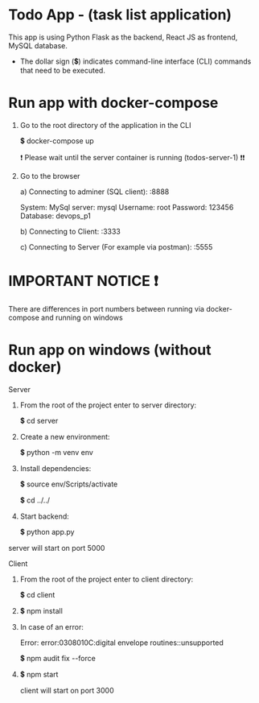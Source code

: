 # Todo App - (task list application)
This app is using Python Flask as the backend, React JS as frontend, MySQL database.

* The dollar sign (💲) indicates command-line interface (CLI) commands that need to be executed.

# Run app with docker-compose
1. Go to the root directory of the application in the CLI
  
    💲 docker-compose up
    
    ❗ Please wait until the server container is running (todos-server-1) ❗❗

2. Go to the browser
  
    a)  Connecting to adminer (SQL client): <HOST>:8888

      System: MySql
      server: mysql
      Username: root
      Password: 123456
      Database: devops_p1

    b) Connecting to Client: <HOST>:3333
      
    c) Connecting to Server (For example via postman): <HOST>:5555


# IMPORTANT NOTICE ❗ 
There are differences in port numbers between running via docker-compose and running on windows


# Run app on windows (without docker)

Server
1. From the root of the project enter to server directory:
  
    💲 cd server

2. Create a new environment: 
  
    💲 python -m venv env 

3. Install dependencies: 
  
    💲 source env/Scripts/activate
  
    💲 cd ../../

4. Start backend: 
  
    💲 python app.py
  
  server will start on port 5000

Client
1. From the root of the project enter to client directory:
   
   💲 cd client

2. 💲 npm install

3. In case of an error:
   
   Error: error:0308010C:digital envelope routines::unsupported
   
   💲 npm audit fix --force

4. 💲 npm start
    
    client will start on port 3000


